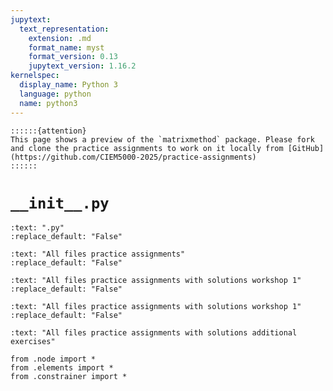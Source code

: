 ```yaml
---
jupytext:
  text_representation:
    extension: .md
    format_name: myst
    format_version: 0.13
    jupytext_version: 1.16.2
kernelspec:
  display_name: Python 3
  language: python
  name: python3
---
```


```{margin}
::::::{attention}
This page shows a preview of the `matrixmethod` package. Please fork and clone the practice assignments to work on it locally from [GitHub](https://github.com/CIEM5000-2025/practice-assignments)
::::::
```

# `__init__.py`


```{custom_download_link} __init__.py
:text: ".py"
:replace_default: "False"
```

```{custom_download_link} https://github.com/CIEM5000-2025/practice-assignments
:text: "All files practice assignments"
:replace_default: "False"
```

```{custom_download_link} https://github.com/CIEM5000-2025/practice-assignments/tree/solution_workshop_1
:text: "All files practice assignments with solutions workshop 1"
:replace_default: "False"
```

```{custom_download_link} https://github.com/CIEM5000-2025/practice-assignments/tree/solution_workshop_2
:text: "All files practice assignments with solutions workshop 1"
:replace_default: "False"
```

```{custom_download_link} https://github.com/CIEM5000-2025/practice-assignments/tree/solution_additional_exercises
:text: "All files practice assignments with solutions additional exercises"
```

```{code-cell} ipython3
from .node import *
from .elements import *
from .constrainer import *
```
